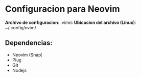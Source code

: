 # Configuracion para Neovim
**Archivo de configuracion**: .vimrc
**Ubicacion del archivo (Linux)**: ~/.config/nvim/

## Dependencias: 
- Neovim (Snap)
- Plug
- Git
- Nodejs
